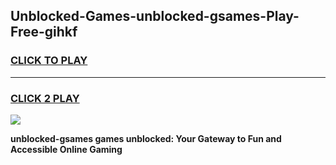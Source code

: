 
## Unblocked-Games-unblocked-gsames-Play-Free-gihkf
<h3>
<a href="https://premium76.site?title=unblocked-gsames&ref=18A1">CLICK TO PLAY</a></h3>
<hr>

<h3>
<a href="https://premium76.site?title=unblocked-gsames&ref=18A1">CLICK 2 PLAY</a>
  
</h3>

<a href="https://premium76.site?title=unblocked-gsames&ref=18A1"><img src="https://clearcache.store/games.png"></a>


**unblocked-gsames games unblocked: Your Gateway to Fun and Accessible Online Gaming**
